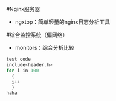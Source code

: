 #Nginx服务器
- ngxtop：简单轻量的nginx日志分析工具

#综合监控系统（偏网络）
- monitors：综合分析比较

```c
test code
include<header.h>
for i in 100
  {
  i++
  }
haha
